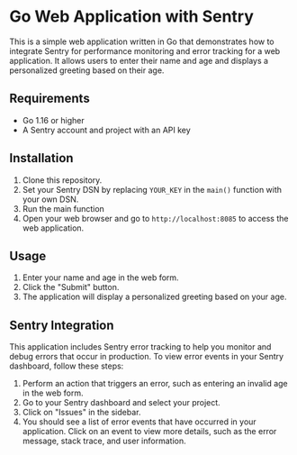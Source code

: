 # Go Web Application with Sentry

This is a simple web application written in Go that demonstrates how to integrate Sentry for performance monitoring and error tracking for a web application. It allows users to enter their name and age and displays a personalized greeting based on their age.

## Requirements

- Go 1.16 or higher
- A Sentry account and project with an API key

## Installation

1. Clone this repository.
2. Set your Sentry DSN by replacing `YOUR_KEY` in the `main()` function with your own DSN.
3. Run the main function
4. Open your web browser and go to `http://localhost:8085` to access the web application.

## Usage

1. Enter your name and age in the web form.
2. Click the "Submit" button.
3. The application will display a personalized greeting based on your age.

## Sentry Integration

This application includes Sentry error tracking to help you monitor and debug errors that occur in production. To view error events in your Sentry dashboard, follow these steps:
1. Perform an action that triggers an error, such as entering an invalid age in the web form.
2. Go to your Sentry dashboard and select your project.
3. Click on "Issues" in the sidebar.
4. You should see a list of error events that have occurred in your application. Click on an event to view more details, such as the error message, stack trace, and user information.
